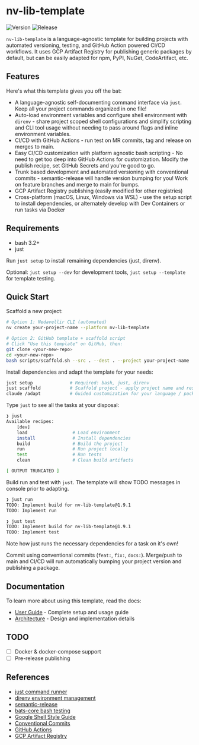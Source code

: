 # nv-lib-template

![Version](https://img.shields.io/github/v/release/cloudvoyant/nv-lib-template?label=version)
![Release](https://github.com/cloudvoyant/nv-lib-template/workflows/Release/badge.svg)

`nv-lib-template` is a language-agnostic template for building projects with automated versioning, testing, and GitHub Action powered CI/CD workflows. It uses GCP Artifact Registry for publishing generic packages by default, but can be easily adapted for npm, PyPI, NuGet, CodeArtifact, etc.

## Features

Here's what this template gives you off the bat:

- A language-agnostic self-documenting command interface via `just`. Keep all your project commands organized in one file!
- Auto-load environment variables and configure shell environment with `direnv` - share project scoped shell configurations and simplify scripting and CLI tool usage without needing to pass around flags and inline environment variables.
- CI/CD with GitHub Actions - run test on MR commits, tag and release on merges to main.
- Easy CI/CD customization with platform agnostic bash scripting - No need to get too deep into GitHub Actions for customization. Modify the publish recipe, set GitHub Secrets and you're good to go.
- Trunk based development and automated versioning with conventional commits - semantic-release will handle version bumping for you! Work on feature branches and merge to main for bumps.
- GCP Artifact Registry publishing (easily modified for other registries)
- Cross-platform (macOS, Linux, Windows via WSL) - use the setup script to install dependencies, or alternately develop with Dev Containers or run tasks via Docker

## Requirements

- bash 3.2+
- just

Run `just setup` to install remaining dependencies (just, direnv).

Optional: `just setup --dev` for development tools, `just setup --template` for template testing.

## Quick Start

Scaffold a new project:

```bash
# Option 1: Nedavellir CLI (automated)
nv create your-project-name --platform nv-lib-template

# Option 2: GitHub template + scaffold script
# Click "Use this template" on GitHub, then:
git clone <your-new-repo>
cd <your-new-repo>
bash scripts/scaffold.sh --src . --dest . --project your-project-name
```

Install dependencies and adapt the template for your needs:

```bash
just setup              # Required: bash, just, direnv
just scaffold           # Scaffold project - apply project name and reset version
claude /adapt           # Guided customization for your language / package manager
```

Type `just` to see all the tasks at your disposal:

```bash
❯ just
Available recipes:
    [dev]
    load                 # Load environment
    install              # Install dependencies
    build                # Build the project
    run                  # Run project locally
    test                 # Run tests
    clean                # Clean build artifacts

[ OUTPUT TRUNCATED ]
```

Build run and test with `just`. The template will show TODO messages in console prior to adapting.

```bash
❯ just run
TODO: Implement build for nv-lib-template@1.9.1
TODO: Implement run

❯ just test
TODO: Implement build for nv-lib-template@1.9.1
TODO: Implement test
```

Note how just runs the necessary dependencies for a task on it's own!

Commit using conventional commits (`feat:`, `fix:`, `docs:`). Merge/push to main and CI/CD will run automatically bumping your project version and publishing a package.

## Documentation

To learn more about using this template, read the docs:

- [User Guide](docs/user-guide.md) - Complete setup and usage guide
- [Architecture](docs/architecture.md) - Design and implementation details

## TODO

- [ ] Docker & docker-compose support
- [ ] Pre-release publishing

## References

- [just command runner](https://github.com/casey/just)
- [direnv environment management](https://direnv.net/)
- [semantic-release](https://semantic-release.gitbook.io/)
- [bats-core bash testing](https://bats-core.readthedocs.io/)
- [Google Shell Style Guide](https://google.github.io/styleguide/shellguide.html)
- [Conventional Commits](https://www.conventionalcommits.org/)
- [GitHub Actions](https://docs.github.com/en/actions)
- [GCP Artifact Registry](https://cloud.google.com/artifact-registry/docs)
